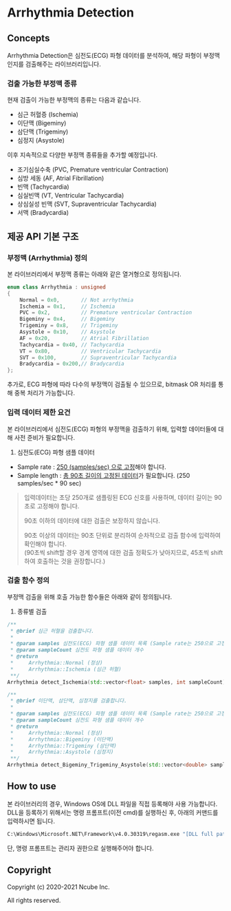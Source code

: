 # Arrhythmia Detection

## Concepts
Arrhythmia Detection은 심전도(ECG) 파형 데이터를 분석하여, 해당 파형이 부정맥인지를 검출해주는 라이브러리입니다.

### 검출 가능한 부정맥 종류
현재 검출이 가능한 부정맥의 종류는 다음과 같습니다.
- 심근 허혈증 (Ischemia)
- 이단맥 (Bigeminy)
- 삼단맥 (Trigeminy)
- 심정지 (Asystole)
<!--
- 심근 허혈증 (Ischemia)
- 조기심실수축 (PVC, Premature ventricular Contraction)
- 이단맥 (Bigeminy)
- 삼단맥 (Trigeminy)
- 심정지 (Asystole)
- 심방 세동 (AF, Atrial Fibrillation)
- 빈맥 (Tachycardia)
- 심실빈맥 (VT, Ventricular Tachycardia)
- 상심실성 빈맥 (SVT, Supraventricular Tachycardia)
- 서맥 (Bradycardia)
-->

이후 지속적으로 다양한 부정맥 종류들을 추가할 예정입니다.
- 조기심실수축 (PVC, Premature ventricular Contraction)
- 심방 세동 (AF, Atrial Fibrillation)
- 빈맥 (Tachycardia)
- 심실빈맥 (VT, Ventricular Tachycardia)
- 상심실성 빈맥 (SVT, Supraventricular Tachycardia)
- 서맥 (Bradycardia)

## 제공 API 기본 구조

### 부정맥 (Arrhythmia) 정의
본 라이브러리에서 부정맥 종류는 아래와 같은 열거형으로 정의됩니다.
```C++
enum class Arrhythmia : unsigned
{
    Normal = 0x0,       // Not arrhythmia
    Ischemia = 0x1,     // Ischemia
    PVC = 0x2,          // Premature ventricular Contraction
    Bigeminy = 0x4,     // Bigeminy
    Trigeminy = 0x8,    // Trigeminy
    Asystole = 0x10,    // Asystole
    AF = 0x20,          // Atrial Fibrillation
    Tachycardia = 0x40, // Tachycardia
    VT = 0x80,          // Ventricular Tachycardia
    SVT = 0x100,        // Supraventricular Tachycardia
    Bradycardia = 0x200,// Bradycardia
};
```
추가로, ECG 파형에 따라 다수의 부정맥이 검출될 수 있으므로, bitmask OR 처리를 통해 중복 처리가 가능합니다.


### 입력 데이터 제한 요건
본 라이브러리에서 심전도(ECG) 파형의 부정맥을 검출하기 위해, 입력할 데이터들에 대해 사전 준비가 필요합니다.

1. 심전도(ECG) 파형 샘플 데이터
- Sample rate : <ins>250 (samples/sec) 으로 고정</ins>해야 합니다.
- Sample length : <ins>총 90초 길이의 고정된 데이터</ins>가 필요합니다. (250 samples/sec * 90 sec)
> 입력데이터는 초당 250개로 샘플링된 ECG 신호를 사용하며, 데이터 길이는 90초로 고정해야 합니다.
>
> 90초 이하의 데이터에 대한 검출은 보장하지 않습니다.
>
> 90초 이상의 데이터는 90초 단위로 분리하여 순차적으로 검출 함수에 입력하여 확인해야 합니다.  
(90초씩 shift할 경우 경계 영역에 대한 검출 정확도가 낮아지므로, 45초씩 shift하여 호출하는 것을 권장합니다.)


### 검출 함수 정의
부정맥 검출을 위해 호출 가능한 함수들은 아래와 같이 정의됩니다.

<!--
1. 기간별 검출
```C++
/**
 * @brief 단기간 데이터 (60초 이내) 내에서 부정맥을 검출합니다.
 *
 * @param samples 심전도(ECG) 파형 샘플 데이터 목록 (Sample rate는 250으로 고정해야 함)
 * @param sampleCount 심전도 파형 샘플 데이터 개수
 * @return
 *     Arrhythmia::Normal (정상)
 *     Arrhythmia::Ischemia (심근 허혈)
 *     Arrhythmia::PVC (조기심실수축)
 *     Arrhythmia::Bigeminy (이단맥)
 *     Arrhythmia::Trigeminy (삼단맥)
 *     Arrhythmia::Asystole (심정지)
 **/
Arrhythmia detect_Short_Term_Signal(std::vector<float> samples, int sampleCount);

/**
 * @brief 장기간 데이터 (60초 이상) 내에서 부정맥을 검출합니다.
 *
 * @param samples 심전도(ECG) 파형 샘플 데이터 목록 (Sample rate는 250으로 고정해야 함)
 * @param sampleCount 심전도 파형 샘플 데이터 개수
 * @return
 *     Arrhythmia::Normal (정상)
 *     Arrhythmia::AF (심근 허혈)
 *     Arrhythmia::Tachycardia (빈맥)
 *     Arrhythmia::VT (심실빈맥)
 *     Arrhythmia::SVT (상심실성 빈맥)
 *     Arrhythmia::Bradycardia (서맥)
 **/
Arrhythmia detect_Long_Term_Signal(std::vector<float> samples, int sampleCount);
```
-->

1. 종류별 검출
```C++
/**
 * @brief 심근 허혈을 검출합니다.
 *
 * @param samples 심전도(ECG) 파형 샘플 데이터 목록 (Sample rate는 250으로 고정해야 함)
 * @param sampleCount 심전도 파형 샘플 데이터 개수
 * @return
 *     Arrhythmia::Normal (정상)
 *     Arrhythmia::Ischemia (심근 허혈)
 **/
Arrhythmia detect_Ischemia(std::vector<float> samples, int sampleCount);

/**
 * @brief 이단맥, 삼단맥, 심정지를 검출합니다.
 *
 * @param samples 심전도(ECG) 파형 샘플 데이터 목록 (Sample rate는 250으로 고정해야 함)
 * @param sampleCount 심전도 파형 샘플 데이터 개수
 * @return
 *     Arrhythmia::Normal (정상)
 *     Arrhythmia::Bigeminy (이단맥)
 *     Arrhythmia::Trigeminy (삼단맥)
 *     Arrhythmia::Asystole (심정지)
 **/
Arrhythmia detect_Bigeminy_Trigeminy_Asystole(std::vector<double> samples, int sampleCount);
```

<!--
/**
 * @brief 심방 세동을 검출합니다.
 *
 * @param samples 심전도(ECG) 파형 샘플 데이터 목록 (Sample rate는 250으로 고정해야 함)
 * @param sampleCount 심전도 파형 샘플 데이터 개수
 * @return
 *     Arrhythmia::Normal (정상)
 *     Arrhythmia::AF (심방 세동)
 **/
Arrhythmia detect_Atrial_Fibrillation(std::vector<double> samples, int sampleCount);

/**
 * @brief 심실빈맥을 검출합니다.
 *
 * @param samples 심전도(ECG) 파형 샘플 데이터 목록 (Sample rate는 250으로 고정해야 함)
 * @param sampleCount 심전도 파형 샘플 데이터 개수
 * @return
 *     Arrhythmia::Normal (정상)
 *     Arrhythmia::PVC (조기심실수축)
 *     Arrhythmia::Tachycardia (빈맥)
 *     Arrhythmia::VT (심실빈맥)
 *     Arrhythmia::SVT (상심실성 빈맥)
 *     Arrhythmia::Bradycardia (서맥)
 **/
Arrhythmia detect_VT_SVT(std::vector<float> samples, int sampleCount);
-->

## How to use
본 라이브러리의 경우, Windows OS에 DLL 파일을 직접 등록해야 사용 가능합니다.
DLL을 등록하기 위해서는 명령 프롬프트(이전 cmd)를 실행하신 후, 아래의 커맨드를 입력하시면 됩니다.
```cmd
C:\Windows\Microsoft.NET\Framework\v4.0.30319\regasm.exe "[DLL full path]"
```
단, 명령 프롬프트는 관리자 권한으로 실행해주어야 합니다.


## Copyright
Copyright (c) 2020-2021 Ncube Inc.

All rights reserved.
